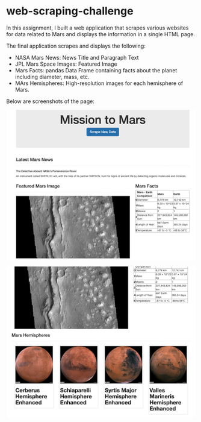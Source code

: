 # web-scraping-challenge

In this assignment, I built a web application that scrapes various websites for data related to Mars and displays the information in a single HTML page. 

The final application scrapes and displays the following:

* NASA Mars News: News Title and Paragraph Text
* JPL Mars Space Images: Featured Image
* Mars Facts: pandas Data Frame containing facts about the planet including diameter, mass, etc.
* MArs Hemispheres: High-resolution images for each hemisphere of Mars.

Below are screenshots of the page:

![1](screenshot1.png)

![2](screenshot2.png)